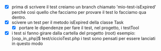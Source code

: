
- [x] prima di scrivere il test creiamo un branch chiamato      'mio-test-isExpired' perchè così quello che facciamo per provare il test lo facciamo qua dentro.
- [x] scivere un test per il metodo isExpired della classe Task
    - [x] portare le dipendenze per fare il test, nel progetto, i testTool
- [x] i test si fanno girare dalla cartella del progetto (root) 
        esempio: [oop_in_php]$  test/ciccioTest.php
        i test sono pensati per essere lanciati in questo modo